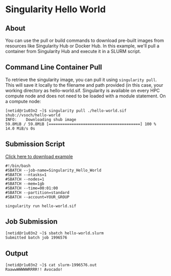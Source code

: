# Singularity Hello World

## About 
You can use the pull or build commands to download pre-built images from resources like Singularity Hub or Docker Hub. In this example, we'll pull a container from Singularity Hub and execute it in a SLURM script.

## Command Line Container Pull
To retrieve the singularity image, you can pull it using ```singularity pull```. This will save it locally to the filename and path provided (in this case, your working directory as hello-world.sif. Singularity is available on every HPC compute node and does not need to be loaded with a module statement. On a compute node:
```
[netid@r1u03n2 ~]$ singularity pull ./hello-world.sif shub://vsoch/hello-world
INFO:    Downloading shub image
59.8MiB / 59.8MiB [========================================] 100 % 14.0 MiB/s 0s
```

## Submission Script
[Click here to download example](Hello-World.tar.gz)
```
#!/bin/bash
#SBATCH --job-name=Singularity_Hello_World
#SBATCH --ntasks=1
#SBATCH --nodes=1             
#SBATCH --mem=1gb                    
#SBATCH --time=00:01:00   
#SBATCH --partition=standard
#SBATCH --account=YOUR_GROUP

singularity run hello-world.sif
```

## Job Submission
```
[netid@r1u03n2 ~]$ sbatch hello-world.slurm 
Submitted batch job 1996576
```

## Output
```
[netid@r1u03n2 ~]$ cat slurm-1996576.out 
RaawwWWWWWRRRR!! Avocado!
```
